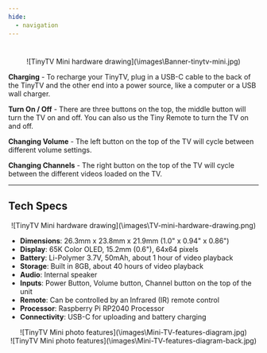 ```yaml
---
hide:
  - navigation
---
```


# 

<center>
![TinyTV Mini hardware drawing](\images\Banner-tinytv-mini.jpg)
</center>

**Charging** - To recharge your TinyTV, plug in a USB-C cable to the back of the TinyTV and the other end into a power source, like a computer or a USB wall charger.

**Turn On / Off** - There are three buttons on the top, the middle button will turn the TV on and off. You can also us the Tiny Remote to turn the TV on and off.

**Changing Volume** - The left button on the top of the TV will cycle between different volume settings.  

**Changing Channels** - The right button on the top of the TV will cycle between the different videos loaded on the TV.

---

## Tech Specs

<center>
![TinyTV Mini hardware drawing](\images\TV-mini-hardware-drawing.png)
</center>

* **Dimensions**: 26.3mm x 23.8mm x 21.9mm (1.0" x 0.94" x 0.86")
* **Display**: 65K Color OLED, 15.2mm (0.6"), 64x64 pixels
* **Battery**: Li-Polymer 3.7V, 50mAh, about 1 hour of video playback 
* **Storage**: Built in 8GB, about 40 hours of video playback
* **Audio**: Internal speaker
* **Inputs**: Power Button, Volume button, Channel button on the top of the unit
* **Remote**:  Can be controlled by an Infrared (IR) remote control
* **Processor**: Raspberry Pi RP2040 Processor
* **Connectivity**:  USB-C for uploading and battery charging 

<center>
![TinyTV Mini photo features](\images\Mini-TV-features-diagram.jpg)
</center>

<center>
![TinyTV Mini photo features](\images\Mini-TV-features-diagram-back.jpg)
</center>

